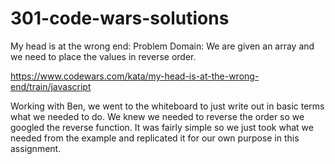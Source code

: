 # 301-code-wars-solutions
My head is at the wrong end:
Problem Domain: We are given an array and we need to place the values in reverse order.

https://www.codewars.com/kata/my-head-is-at-the-wrong-end/train/javascript

Working with Ben, we went to the whiteboard to just write out in basic terms what we needed to do. We knew we needed to reverse the order so we googled the reverse function. It was fairly simple so we just took what we needed from the example and replicated it for our own purpose in this assignment.